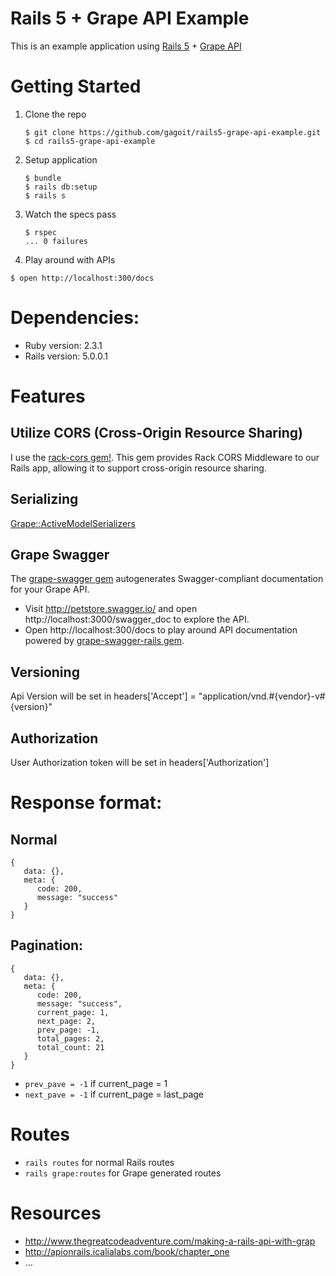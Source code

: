 Rails 5 + Grape API Example
===========================

This is an example application using [Rails 5](http://rubyonrails.org/) + [Grape API](https://github.com/ruby-grape/grape)

# Getting Started

1. Clone the repo

   ```
   $ git clone https://github.com/gagoit/rails5-grape-api-example.git
   $ cd rails5-grape-api-example
   ```

2. Setup application

   ```
   $ bundle
   $ rails db:setup
   $ rails s
   ```

3. Watch the specs pass

   ```
   $ rspec
   ... 0 failures
   ```

4. Play around with APIs

  ```
  $ open http://localhost:300/docs 
  ```

# Dependencies:
* Ruby version: 2.3.1
* Rails version: 5.0.0.1

# Features
## Utilize CORS (Cross-Origin Resource Sharing)
I use the [rack-cors gem!](https://github.com/cyu/rack-cors). This gem provides Rack CORS Middleware to our Rails app, allowing it to support cross-origin resource sharing.

## Serializing
[Grape::ActiveModelSerializers](https://github.com/ruby-grape/grape-active_model_serializers)

## Grape Swagger
The [grape-swagger gem](https://github.com/tim-vandecasteele/grape-swagger) autogenerates Swagger-compliant documentation for your Grape API.

* Visit http://petstore.swagger.io/ and open http://localhost:3000/swagger_doc to explore the API.
* Open http://localhost:300/docs to play around API documentation powered by [grape-swagger-rails gem](https://github.com/ruby-grape/grape-swagger-rails).

## Versioning
Api Version will be set in headers['Accept'] = "application/vnd.#{vendor}-v#{version}"

## Authorization
User Authorization token will be set in headers['Authorization']

# Response format:    
## Normal
  ```
  {
     data: {},
     meta: {
        code: 200,
        message: "success"
     }
  }
  ```

## Pagination:
  ```
  {
     data: {},
     meta: {
        code: 200,
        message: "success",
        current_page: 1,
        next_page: 2,
        prev_page: -1,
        total_pages: 2,
        total_count: 21
     }
  }
  ```
  
  + `prev_pave = -1` if current_page = 1
  + `next_pave = -1` if current_page = last_page

# Routes
* `rails routes` for normal Rails routes
* `rails grape:routes` for Grape generated routes

# Resources
* http://www.thegreatcodeadventure.com/making-a-rails-api-with-grap
* http://apionrails.icalialabs.com/book/chapter_one
* ...

